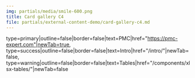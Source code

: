 ```yaml
---
img: partials/media/smile-600.png
title: Card gallery C4
file: partials/external-content-demo/card-gallery-c4.md
---
```


type=primary|outline=false|border=false|text=PMC|href="https://pmc-expert.com"|newTab=true,
type=success|outline=false|border=false|text=Intro|href="/intro/"|newTab=false,
type=warning|outline=false|border=false|text=Tables|href="/components/xlsx-tables/"|newTab=false

